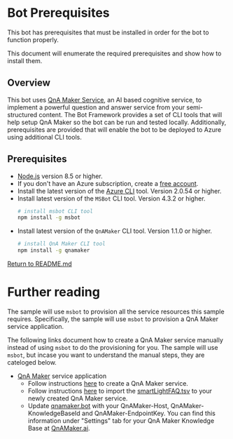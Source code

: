 # Bot Prerequisites
This bot has prerequisites that must be installed in order for the bot to function properly.

This document will enumerate the required prerequisites and show how to install them.

## Overview
This bot uses [QnA Maker Service][1], an AI based cognitive service, to implement a powerful question and answer service from your semi-structured content.  The Bot Framework provides a set of CLI tools that will help setup QnA Maker so the bot can be run and tested locally.  Additionally, prerequisites are provided that will enable the bot to be deployed to Azure using additional CLI tools.

## Prerequisites
- [Node.js][4] version 8.5 or higher.
- If you don't have an Azure subscription, create a [free account][5].
- Install the latest version of the [Azure CLI][6] tool. Version 2.0.54 or higher.
- Install latest version of the `MSBot` CLI tool. Version 4.3.2 or higher.
    ```bash
    # install msbot CLI tool
    npm install -g msbot
    ```
- Install latest version of the `QnAMaker` CLI tool. Version 1.1.0 or higher.
    ```bash
    # install QnA Maker CLI tool
    npm install -g qnamaker
    ```

[Return to README.md][3]

# Further reading
The sample will use `msbot` to provision all the service resources this sample requires.  Specifically, the sample will use `msbot` to provision a QnA Maker service application.

The following links document how to create a QnA Maker service manually instead of using `msbot` to do the provisioning for you.  The sample will use `msbot`, but incase you want to understand the manual steps, they are cateloged below.

- [QnA Maker][7] service application
    - Follow instructions [here][9] to create a QnA Maker service.
    - Follow instructions [here][10] to import the [smartLightFAQ.tsv](cognitiveModels/smartLightFAQ.tsv) to your newly created QnA Maker service.
    - Update [qnamaker.bot](qnamaker.bot) with your QnAMaker-Host, QnAMaker-KnowledgeBaseId and QnAMaker-EndpointKey. You can find this information under "Settings" tab for your QnA Maker Knowledge Base at [QnAMaker.ai][7].


[1]: https://www.qnamaker.ai
[3]: ./README.md
[4]: https://nodejs.org
[5]: https://azure.microsoft.com/free/
[6]: https://docs.microsoft.com/cli/azure/install-azure-cli?view=azure-cli-latest
[7]: https://www.qnamaker.ai
[8]: https://dotnet.microsoft.com/download
[9]: https://docs.microsoft.com/en-us/azure/cognitive-services/qnamaker/how-to/set-up-qnamaker-service-azure
[10]: https://docs.microsoft.com/en-us/azure/cognitive-services/qnamaker/quickstarts/create-publish-knowledge-base#create-a-qna-maker-knowledge-base
